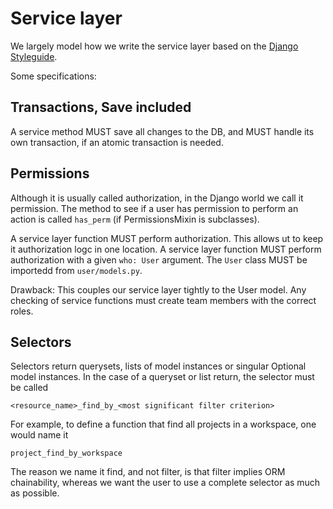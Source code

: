 # Service layer

We largely model how we write the service layer based on the [Django
Styleguide](https://github.com/HackSoftware/Django-Styleguide).

Some specifications:

## Transactions, Save included

A service method MUST save all changes to the DB, and MUST handle its own
transaction, if an atomic transaction is needed.

## Permissions

Although it is usually called authorization, in the Django world we call it
permission. The method to see if a user has permission to perform an action
is called `has_perm` (if PermissionsMixin is subclasses).

A service layer function MUST perform authorization. This allows ut to keep it
authorization logc in one location. A service layer function MUST perform
authorization with a given `who: User` argument. The `User` class MUST be
importedd from `user/models.py`.

Drawback: This couples our service layer tightly to the User model. Any
checking of service functions must create team members with the correct
roles.

## Selectors

Selectors return querysets, lists of model instances or singular Optional model
instances. In the case of a queryset or list return, the selector must be
called

```
<resource_name>_find_by_<most significant filter criterion>
```

For example, to define a function that find all projects in a
workspace, one would name it

```
project_find_by_workspace
```

The reason we name it find, and not filter, is that filter implies ORM
chainability, whereas we want the user to use a complete selector as much as
possible.
